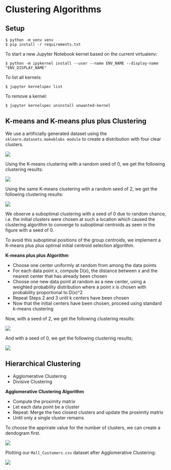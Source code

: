 # Clustering Algorithms

## Setup

```shell
$ python -m venv venv
$ pip install -r requirements.txt
```

To start a new Jupyter Notebook kernel based on the current virtualenv:

```shell
$ python -m ipykernel install --user --name ENV_NAME --display-name "ENV_DISPLAY_NAME"
```

To list all kernels:

```shell
$ jupyter kernelspec list
```

To remove a kernel:

```shell
$ jupyter kernelspec uninstall unwanted-kernel
```

## K-means and K-means plus plus Clustering

We use a artificially generated dataset using the `sklearn.datasets.makeblobs module` to create a distribution with four clear clusters.

<img src='images/raw_clusters.png' />

Using the K-means clustering with a random seed of 0, we get the following clustering results:

<img src='images/kmeans_seed0_clusters.png' />

Using the same K-means clustering with a random seed of 2, we get the following clustering results:

<img src='images/kmeans_seed2_clusters.png' />

We observe a suboptimal clustering with a seed of 0 due to random chance, i.e. the initial clusters were chosen at such a location which caused the clustering algorithm to converge to suboptimal centroids as seen in the figure with a seed of 0.

To avoid this suboptimal positions of the group centroids, we implement a K-means plus plus optimal initial centroid selection algorithm.

**K-means plus plus Algorithm**

-   Choose one center uniformly at random from among the data points
-   For each data point x, compute D(x), the distance between x and the nearest center that has already been chosen
-   Choose one new data point at random as a new center, using a weighted probability distribution where a point x is chosen with probability proportional to D(x)^2
-   Repeat Steps 2 and 3 until k centers have been chosen
-   Now that the initial centers have been chosen, proceed using standard k-means clustering

Now, with a seed of 2, we get the following clustering results:

<img src='images/kmeans_pp_seed2_clusters.png' />

And with a seed of 0, we get the following clustering results;

<img src='images/kmeans_pp_seed0_clusters.png' />

## Hierarchical Clustering

-   Agglomerative Clustering
-   Divisive Clustering

**Agglomerative Clustering Algorithm**

-   Compute the proximity matrix
-   Let each data point be a cluster
-   Repeat: Merge the two closest clusters and update the proximity matrix
-   Until only a single cluster remains

To choose the apprirate value for the number of clusters, we can create a dendogram first.

<img src='images/mall_customers_dendogram.png' />

Plotting our `Mall_Customers.csv` dataset after Agglomerative Clustering:

<img src='images/mall_customers_agg_clustering.png' />
